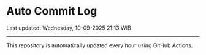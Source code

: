 # Auto Commit Log

Last updated: Wednesday, 10-09-2025 21:13 WIB

---

This repository is automatically updated every hour using GitHub Actions.
